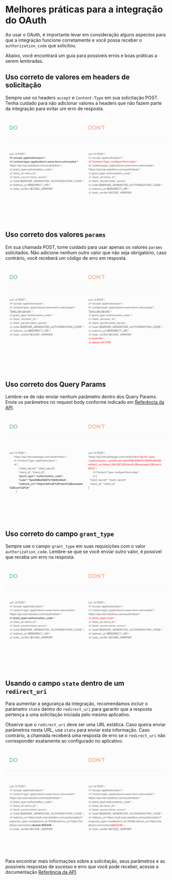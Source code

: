 # Melhores práticas para a integração do OAuth

Ao usar o OAuth, é importante levar em consideração alguns aspectos para que a integração funcione corretamente e você possa receber o `authorization_code` que solicitou.

Abaixo, você encontrará um guia para possíveis erros e boas práticas a serem lembradas.

## Uso correto de valores em headers de solicitação

Sempre use os headers `accept` e `Content-Type` em sua solicitação POST. Tenha cuidado para não adicionar valores a headers que não fazem parte da integração para evitar um erro de resposta.

![oauth_header](/images/oauth/oauth_header.png)

## Uso correto dos valores `params`

Em sua chamada POST, tome cuidado para usar apenas os valores `params` solicitados. Não adicione nenhum outro valor que não seja obrigatório, caso contrário, você receberá um código de erro em resposta.

![oauth_params](/images/oauth/oauth-1.png)


## Uso correto dos Query Params

Lembre-se de não enviar nenhum parâmetro dentro dos Query Params. Envie os parâmetros no request body conforme indicado em [Referência da API](/developers/pt/reference/oauth/_oauth_token/post).

![oauth_queryparams](/images/oauth/oauth_queryparams.png)

## Uso correto do campo `grant_type`

Sempre use o campo `grant_type` em suas requisições com o valor `authorization_code`. Lembre-se que se você enviar outro valor, é possível que receba um erro na resposta.

![oauth_grant_type](/images/oauth/oauth_granttype_v2.png)

## Usando o campo `state` dentro de um `redirect_uri`

Para aumentar a segurança da integração, recomendamos incluir o parâmetro `state` dentro do `redirect_uri` para garantir que a resposta pertença a uma solicitação iniciada pelo mesmo aplicativo.

Observe que o `redirect_uri` deve ser uma URL estática. Caso queira enviar parâmetros nesta URL, use `state` para enviar esta informação. Caso contrário, a chamada receberá uma resposta de erro se o `redirect_uri` não corresponder exatamente ao configurado no aplicativo.

![oauth_state](/images/oauth/oauth_state_v3.png)

Para encontrar mais informações sobre a solicitação, seus parâmetros e as possíveis respostas de sucesso e erro que você pode receber, acesse a documentação [Referência da API](/developers/pt/reference/oauth/_oauth_token/post).